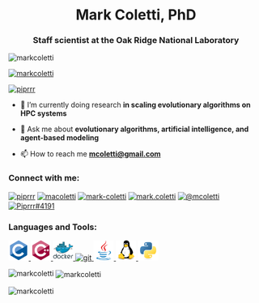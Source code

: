 <h1 align="center">Mark Coletti, PhD</h1>
<h3 align="center">Staff scientist at the Oak Ridge National Laboratory</h3>

<p align="left"> <img src="https://komarev.com/ghpvc/?username=markcoletti&label=Profile%20views&color=0e75b6&style=flat" alt="markcoletti" /> </p>

<p align="left"> <a href="https://github.com/ryo-ma/github-profile-trophy"><img src="https://github-profile-trophy.vercel.app/?username=markcoletti" alt="markcoletti" /></a> </p>

<p align="left"> <a href="https://twitter.com/piprrr" target="blank"><img src="https://img.shields.io/twitter/follow/piprrr?logo=twitter&style=for-the-badge" alt="piprrr" /></a> </p>

- 🔭 I’m currently doing research **in scaling evolutionary algorithms on HPC systems**

- 💬 Ask me about **evolutionary algorithms, artificial intelligence, and agent-based modeling**

- 📫 How to reach me **mcoletti@gmail.com**

<h3 align="left">Connect with me:</h3>
<p align="left">
<a href="https://twitter.com/piprrr" target="blank"><img align="center" src="https://raw.githubusercontent.com/rahuldkjain/github-profile-readme-generator/master/src/images/icons/Social/twitter.svg" alt="piprrr" height="30" width="40" /></a>
<a href="https://linkedin.com/in/macoletti" target="blank"><img align="center" src="https://raw.githubusercontent.com/rahuldkjain/github-profile-readme-generator/master/src/images/icons/Social/linked-in-alt.svg" alt="macoletti" height="30" width="40" /></a>
<a href="https://stackoverflow.com/users/mark-coletti" target="blank"><img align="center" src="https://raw.githubusercontent.com/rahuldkjain/github-profile-readme-generator/master/src/images/icons/Social/stack-overflow.svg" alt="mark-coletti" height="30" width="40" /></a>
<a href="https://fb.com/mark.coletti" target="blank"><img align="center" src="https://raw.githubusercontent.com/rahuldkjain/github-profile-readme-generator/master/src/images/icons/Social/facebook.svg" alt="mark.coletti" height="30" width="40" /></a>
<a href="https://medium.com/@mcoletti" target="blank"><img align="center" src="https://raw.githubusercontent.com/rahuldkjain/github-profile-readme-generator/master/src/images/icons/Social/medium.svg" alt="@mcoletti" height="30" width="40" /></a>
<a href="https://discord.gg/Piprrr#4191" target="blank"><img align="center" src="https://raw.githubusercontent.com/rahuldkjain/github-profile-readme-generator/master/src/images/icons/Social/discord.svg" alt="Piprrr#4191" height="30" width="40" /></a>
</p>

<h3 align="left">Languages and Tools:</h3>
<p align="left"> <a href="https://www.cprogramming.com/" target="_blank"> <img src="https://raw.githubusercontent.com/devicons/devicon/master/icons/c/c-original.svg" alt="c" width="40" height="40"/> </a> <a href="https://www.w3schools.com/cpp/" target="_blank"> <img src="https://raw.githubusercontent.com/devicons/devicon/master/icons/cplusplus/cplusplus-original.svg" alt="cplusplus" width="40" height="40"/> </a> <a href="https://www.docker.com/" target="_blank"> <img src="https://raw.githubusercontent.com/devicons/devicon/master/icons/docker/docker-original-wordmark.svg" alt="docker" width="40" height="40"/> </a> <a href="https://git-scm.com/" target="_blank"> <img src="https://www.vectorlogo.zone/logos/git-scm/git-scm-icon.svg" alt="git" width="40" height="40"/> </a> <a href="https://www.java.com" target="_blank"> <img src="https://raw.githubusercontent.com/devicons/devicon/master/icons/java/java-original.svg" alt="java" width="40" height="40"/> </a> <a href="https://www.linux.org/" target="_blank"> <img src="https://raw.githubusercontent.com/devicons/devicon/master/icons/linux/linux-original.svg" alt="linux" width="40" height="40"/> </a> <a href="https://www.python.org" target="_blank"> <img src="https://raw.githubusercontent.com/devicons/devicon/master/icons/python/python-original.svg" alt="python" width="40" height="40"/> </a> </p>

<p><img align="left" src="https://github-readme-stats.vercel.app/api/top-langs?username=markcoletti&show_icons=true&locale=en&layout=compact" alt="markcoletti" /></p>

<p>&nbsp;<img align="center" src="https://github-readme-stats.vercel.app/api?username=markcoletti&show_icons=true&locale=en" alt="markcoletti" /></p>

<p><img align="center" src="https://github-readme-streak-stats.herokuapp.com/?user=markcoletti&" alt="markcoletti" /></p>
